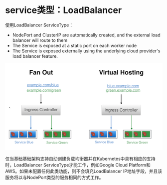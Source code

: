 # service类型：LoadBalancer

使用LoadBalancer ServiceType：

* NodePort and ClusterIP are automatically created, and the external load balancer will route to them
* The Service is exposed at a static port on each worker node
* The Service is exposed externally using the underlying cloud provider's load balancer feature.

![LoadBalancer](../../.gitbook/assets/image%20%2838%29.png)

仅当基础基础架构支持自动创建负载均衡器并在Kubernetes中具有相应的支持时，LoadBalancer ServiceType才能工作，例如Google Cloud Platform和AWS。如果未配置任何此类功能，则不会填充LoadBalancer IP地址字段，并且该服务将以与NodePort类型的服务相同的方式工作。

